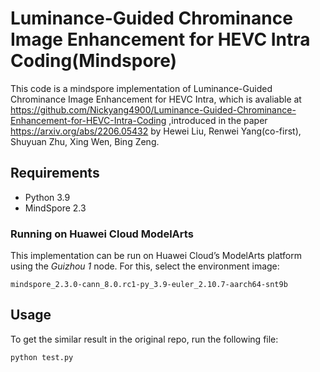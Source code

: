 # Luminance-Guided Chrominance Image Enhancement for HEVC Intra Coding(Mindspore)

This code is a mindspore implementation of  Luminance-Guided Chrominance Image Enhancement for HEVC Intra, which is avaliable at https://github.com/Nickyang4900/Luminance-Guided-Chrominance-Enhancement-for-HEVC-Intra-Coding ,introduced in the paper https://arxiv.org/abs/2206.05432 by  Hewei Liu, Renwei Yang(co-first), Shuyuan Zhu, Xing Wen, Bing Zeng.

## Requirements

- Python 3.9
- MindSpore 2.3

### Running on Huawei Cloud ModelArts

This implementation can be run on Huawei Cloud’s ModelArts platform using the *Guizhou 1* node. For this, select the environment image:

```
mindspore_2.3.0-cann_8.0.rc1-py_3.9-euler_2.10.7-aarch64-snt9b
```

## Usage

To get the similar result in the original repo, run the following file:

```
python test.py
```

